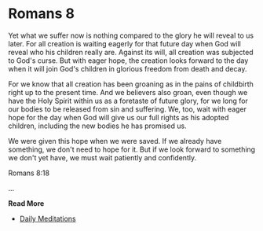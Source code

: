 # Romans 8

Yet what we suffer now is nothing compared to the glory he will reveal to us
later. For all creation is waiting eagerly for that future day when God will
reveal who his children really are. Against its will, all creation was subjected
to God's curse. But with eager hope, the creation looks forward to the day when
it will join God's children in glorious freedom from death and decay. 

For we know that all creation has been groaning as in the pains of childbirth
right up to the present time. And  we believers also groan, even though we
have the Holy Spirit within us  as a foretaste of future glory, for we long for
our bodies to be  released from sin and suffering. We, too, wait with eager hope
for the  day when God will give us our full rights as his adopted children,
including the new bodies he has promised us. 

We were given this hope when we
were saved. If we already have something, we don't need to hope for it. 
But if we look forward to something we don't yet have, we must wait patiently
and confidently.

Romans 8:18

...

**Read More**

* [Daily Meditations](https://spiritual-things.org/blog/daily/06-10.md)

